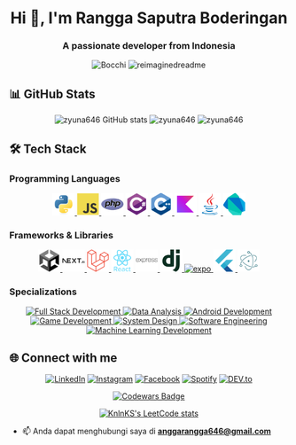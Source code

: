 <h1 align="center">Hi 👋, I'm Rangga Saputra Boderingan</h1>
<h3 align="center">A passionate developer from Indonesia</h3>

<p align="center">
  <img src="https://media.tenor.com/tGQh6a0F8AMAAAAi/bocchi-the-rock.gif" alt="Bocchi" />
  <img src="https://myreadme.vercel.app/api/embed/zyuna646?panels=userstatistics,toprepositories,toplanguages,commitgraph" alt="reimaginedreadme" />
  
</p>

## 📊 GitHub Stats
<p align="center">
  <img src="https://github-readme-stats.vercel.app/api?username=zyuna646&show_icons=true&theme=radical" alt="zyuna646 GitHub stats" />
  <img src="https://github-readme-streak-stats.herokuapp.com/?user=zyuna646&theme=radical" alt="zyuna646" />
  <img src="https://github-readme-stats.vercel.app/api/top-langs/?username=zyuna646&layout=compact&theme=radical" alt="zyuna646" />
</p>

## 🛠 Tech Stack

### Programming Languages
<p align="center">
  <a href="https://www.python.org" target="_blank" rel="noreferrer">
    <img src="https://raw.githubusercontent.com/devicons/devicon/master/icons/python/python-original.svg" alt="python" width="40" height="40"/>
  </a>
  <a href="https://developer.mozilla.org/en-US/docs/Web/JavaScript" target="_blank" rel="noreferrer">
    <img src="https://raw.githubusercontent.com/devicons/devicon/master/icons/javascript/javascript-original.svg" alt="javascript" width="40" height="40"/>
  </a>
  <a href="https://www.php.net" target="_blank" rel="noreferrer">
    <img src="https://raw.githubusercontent.com/devicons/devicon/master/icons/php/php-original.svg" alt="php" width="40" height="40"/>
  </a>
  <a href="https://docs.microsoft.com/en-us/dotnet/csharp/" target="_blank" rel="noreferrer">
    <img src="https://raw.githubusercontent.com/devicons/devicon/master/icons/csharp/csharp-original.svg" alt="csharp" width="40" height="40"/>
  </a>
  <a href="https://isocpp.org/" target="_blank" rel="noreferrer">
    <img src="https://raw.githubusercontent.com/devicons/devicon/master/icons/cplusplus/cplusplus-original.svg" alt="cplusplus" width="40" height="40"/>
  </a>
  <a href="https://kotlinlang.org/" target="_blank" rel="noreferrer">
    <img src="https://raw.githubusercontent.com/devicons/devicon/master/icons/kotlin/kotlin-original.svg" alt="kotlin" width="40" height="40"/>
  </a>
  <a href="https://www.java.com" target="_blank" rel="noreferrer">
    <img src="https://raw.githubusercontent.com/devicons/devicon/master/icons/java/java-original.svg" alt="java" width="40" height="40"/>
  </a>
  <a href="https://dart.dev/" target="_blank" rel="noreferrer">
    <img src="https://raw.githubusercontent.com/devicons/devicon/master/icons/dart/dart-original.svg" alt="dart" width="40" height="40"/>
  </a>
</p>

### Frameworks & Libraries
<p align="center">
  <a href="https://unity.com/" target="_blank" rel="noreferrer">
    <img src="https://raw.githubusercontent.com/devicons/devicon/master/icons/unity/unity-original.svg" alt="unity" width="40" height="40"/>
  </a>
  <a href="https://nextjs.org/" target="_blank" rel="noreferrer">
    <img src="https://raw.githubusercontent.com/devicons/devicon/master/icons/nextjs/nextjs-original-wordmark.svg" alt="next" width="40" height="40"/>
  </a>
  <a href="https://laravel.com/" target="_blank" rel="noreferrer">
    <img src="https://raw.githubusercontent.com/devicons/devicon/master/icons/laravel/laravel-original.svg" alt="laravel" width="40" height="40"/>
  </a>
  <a href="https://reactjs.org/" target="_blank" rel="noreferrer">
    <img src="https://raw.githubusercontent.com/devicons/devicon/master/icons/react/react-original-wordmark.svg" alt="react" width="40" height="40"/>
  </a>
  <a href="https://expressjs.com/" target="_blank" rel="noreferrer">
    <img src="https://raw.githubusercontent.com/devicons/devicon/master/icons/express/express-original-wordmark.svg" alt="express" width="40" height="40"/>
  </a>
  <a href="https://www.djangoproject.com/" target="_blank" rel="noreferrer">
    <img src="https://raw.githubusercontent.com/devicons/devicon/master/icons/django/django-plain.svg" alt="django" width="40" height="40"/>
  </a>
  <a href="https://expo.dev/" target="_blank" rel="noreferrer">
    <img src="https://raw.githubusercontent.com/devicons/devicon/master/icons/expo/expo-plain.svg" alt="expo" width="40" height="40"/>
  </a>
  <a href="https://flutter.dev/" target="_blank" rel="noreferrer">
    <img src="https://raw.githubusercontent.com/devicons/devicon/master/icons/flutter/flutter-original.svg" alt="flutter" width="40" height="40"/>
  </a>
  <a href="https://www.electronjs.org/" target="_blank" rel="noreferrer">
    <img src="https://raw.githubusercontent.com/devicons/devicon/master/icons/electron/electron-original.svg" alt="electron" width="40" height="40"/>
  </a>
</p>

### Specializations
<p align="center">
  <a href="#">
    <img src="https://img.shields.io/badge/Full%20Stack%20Development-blue" alt="Full Stack Development" />
  </a>
  <a href="#">
    <img src="https://img.shields.io/badge/Data%20Analysis-brightgreen" alt="Data Analysis" />
  </a>
  <a href="#">
    <img src="https://img.shields.io/badge/Android%20Development-yellow" alt="Android Development" />
  </a>
  <a href="#">
    <img src="https://img.shields.io/badge/Game%20Development-orange" alt="Game Development" />
  </a>
  <a href="#">
    <img src="https://img.shields.io/badge/System%20Design-red" alt="System Design" />
  </a>
  <a href="#">
    <img src="https://img.shields.io/badge/Software%20Engineering-blueviolet" alt="Software Engineering" />
  </a>
  <a href="#">
    <img src="https://img.shields.io/badge/Machine%20Learning%20Development-ff69b4" alt="Machine Learning Development" />
  </a>
</p>

## 🌐 Connect with me
<p align="center">
 <a href="https://www.linkedin.com/in/rangga-saputra-boderingan-910016254/" target="_blank"><img src="https://img.shields.io/badge/LinkedIn-%230077B5.svg?&style=flat-square&logo=linkedin&logoColor=white" alt="LinkedIn"></a>
<a href="https://www.instagram.com/zYuna646/" target="_blank"><img src="https://img.shields.io/badge/Instagram-%23E4405F.svg?&style=flat-square&logo=instagram&logoColor=white" alt="Instagram"></a>
<a href="https://www.facebook.com/#" target="_blank"><img src="https://img.shields.io/badge/Facebook-%231877F2.svg?&style=flat-square&logo=facebook&logoColor=white" alt="Facebook"></a>
<a href="https://open.spotify.com/playlist/#" target="_blank"><img src="https://img.shields.io/badge/Spotify-%231ED760.svg?&style=flat-square&logo=spotify&logoColor=white" alt="Spotify"></a>
<a href="https://dev.to/#" target="_blank"><img src="https://img.shields.io/badge/DEV-%230A0A0A.svg?&style=flat-square&logo=DEV.to&logoColor=white" alt="DEV.to"></a>
</p>

<p align="center">
  <a href="https://www.codewars.com/users/zychan646">
    <img src="https://www.codewars.com/users/zychan646/badges/large" alt="Codewars Badge" />
  </a>
</p>

<p align="center">
  <a href="https://leetcode.com/zyuna646">
    <img src="https://leetcode-stats-six.vercel.app/api?username=zyuna646" alt="KnlnKS's LeetCode stats" />
  </a>

</p>




- 📫 Anda dapat menghubungi saya di **anggarangga646@gmail.com**
